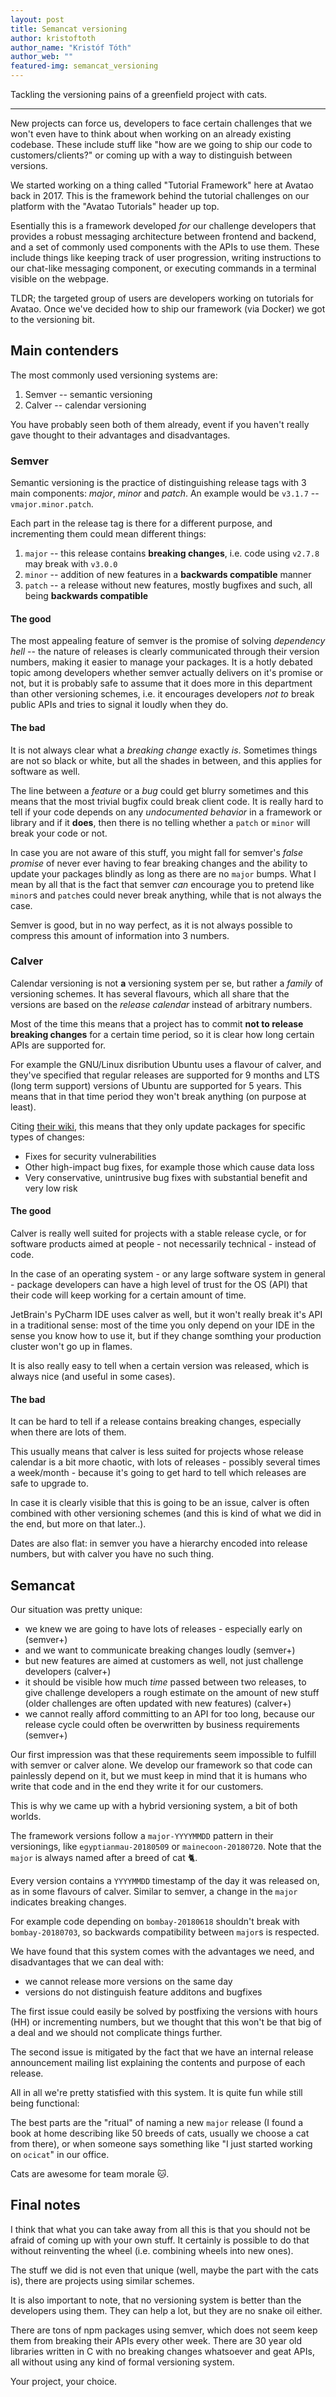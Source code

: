 ```yaml
---
layout: post
title: Semancat versioning 
author: kristoftoth
author_name: "Kristóf Tóth"
author_web: ""
featured-img: semancat_versioning 
---
```


Tackling the versioning pains of a greenfield project with cats.

<!--excerpt-->

----

New projects can force us, developers to face certain challenges that we won't even have to think about when working on an already existing codebase.
These include stuff like "how are we going to ship our code to customers/clients?" or coming up with a way to distinguish between versions.

We started working on a thing called "Tutorial Framework" here at Avatao back in 2017.
This is the framework behind the tutorial challenges on our platform with the "Avatao Tutorials" header up top.

Esentially this is a framework developed *for* our challenge developers that provides a robust messaging architecture between frontend and backend, and a set of commonly used components with the APIs to use them.
These include things like keeping track of user progression, writing instructions to our chat-like messaging component, or executing commands in a terminal visible on the webpage.

TLDR; the targeted group of users are developers working on tutorials for Avatao.
Once we've decided how to ship our framework (via Docker) we got to the versioning bit.

## Main contenders

The most commonly used versioning systems are: 
1. Semver -- semantic versioning
2. Calver -- calendar versioning

You have probably seen both of them already, event if you haven't really gave thought to their advantages and disadvantages.

### Semver

Semantic versioning is the practice of distinguishing release tags with 3 main components: *major*, *minor* and *patch*.
An example would be `v3.1.7` -- `vmajor.minor.patch`.

Each part in the release tag is there for a different purpose, and incrementing them could mean different things:
1. `major` -- this release contains **breaking changes**, i.e. code using `v2.7.8` may break with `v3.0.0`
2. `minor` -- addition of new features in a **backwards compatible** manner
3. `patch` -- a release without new features, mostly bugfixes and such, all being **backwards compatible**

#### The good

The most appealing feature of semver is the promise of solving *dependency hell* -- the nature of releases is clearly communicated through their version numbers, making it easier to manage your packages.
It is a hotly debated topic among developers whether semver actually delivers on it's promise or not, but it is probably safe to assume that it does more in this department than other versioning schemes, i.e. it encourages developers *not to* break public APIs and tries to signal it loudly when they do.

#### The bad

It is not always clear what a *breaking change* exactly *is*.
Sometimes things are not so black or white, but all the shades in between, and this applies for software as well.

The line between a *feature* or a *bug* could get blurry sometimes and this means that the most trivial bugfix could break client code.
It is really hard to tell if your code depends on any *undocumented behavior* in a framework or library and if it **does**, then there is no telling whether a `patch` or `minor` will break your code or not.

In case you are not aware of this stuff, you might fall for semver's *false promise* of never ever having to fear breaking changes and the ability to update your packages blindly as long as there are no `major` bumps.
What I mean by all that is the fact that semver *can* encourage you to pretend like `minor`s and `patch`es could never break anything, while that is not always the case.

Semver is good, but in no way perfect, as it is not always possible to compress this amount of information into 3 numbers.

### Calver

Calendar versioning is not **a** versioning system per se, but rather a *family* of versioning schemes.
It has several flavours, which all share that the versions are based on the *release calendar* instead of arbitrary numbers.

Most of the time this means that a project has to commit **not to release breaking changes** for a certain time period, so it is clear how long certain APIs are supported for.

For example the GNU/Linux disribution Ubuntu uses a flavour of calver, and they've specified that regular releases are supported for 9 months and LTS (long term support) versions of Ubuntu are supported for 5 years.
This means that in that time period they won't break anything (on purpose at least).

Citing [their wiki](https://wiki.ubuntu.com/TimeBasedReleases), this means that they only update packages for specific types of changes:
- Fixes for security vulnerabilities
- Other high-impact bug fixes, for example those which cause data loss
- Very conservative, unintrusive bug fixes with substantial benefit and very low risk

#### The good

Calver is really well suited for projects with a stable release cycle, or for software products aimed at people - not necessarily technical - instead of code.

In the case of an operating system - or any large software system in general - package developers can have a high level of trust for the OS (API) that their code will keep working for a certain amount of time.

JetBrain's PyCharm IDE uses calver as well, but it won't really break it's API in a traditional sense: 
most of the time you only depend on your IDE in the sense you know how to use it, but if they change somthing your production cluster won't go up in flames.

It is also really easy to tell when a certain version was released, which is always nice (and useful in some cases).

#### The bad

It can be hard to tell if a release contains breaking changes, especially when there are lots of them.

This usually means that calver is less suited for projects whose release calendar is a bit more chaotic, with lots of releases - possibly several times a week/month - because it's going to get hard to tell which releases are safe to upgrade to.

In case it is clearly visible that this is going to be an issue, calver is often combined with other versioning schemes (and this is kind of what we did in the end, but more on that later..).

Dates are also flat: in semver you have a hierarchy encoded into release numbers, but with calver you have no such thing.

## Semancat

Our situation was pretty unique:
- we knew we are going to have lots of releases - especially early on (semver+)
- and we want to communicate breaking changes loudly (semver+)
- but new features are aimed at customers as well, not just challenge developers (calver+)
- it should be visible how much *time* passed between two releases, to give challenge developers a rough estimate on the amount of new stuff (older challenges are often updated with new features) (calver+)
- we cannot really afford committing to an API for too long, because our release cycle could often be overwritten by business requirements (semver+)

Our first impression was that these requirements seem impossible to fulfill with semver or calver alone.
We develop our framework so that code can painlessly depend on it, but we must keep in mind that it is humans who write that code and in the end they write it for our customers.

This is why we came up with a hybrid versioning system, a bit of both worlds.

The framework versions follow a `major-YYYYMMDD` pattern in their versionings, like `egyptianmau-20180509` or `mainecoon-20180720`.
Note that the `major` is always named after a breed of cat 🐈.

Every version contains a `YYYYMMDD` timestamp of the day it was released on, as in some flavours of calver. 
Similar to semver, a change in the `major` indicates breaking changes.

For example code depending on `bombay-20180618` shouldn't break with `bombay-20180703`, so backwards compatibility between `major`s is respected.

We have found that this system comes with the advantages we need, and disadvantages that we can deal with:
- we cannot release more versions on the same day
- versions do not distinguish feature additons and bugfixes

The first issue could easily be solved by postfixing the versions with hours (HH) or incrementing numbers, but we thought that this won't be that big of a deal and we should not complicate things further.

The second issue is mitigated by the fact that we have an internal release announcement mailing list explaining the contents and purpose of each release.

All in all we're pretty statisfied with this system.
It is quite fun while still being functional:

The best parts are the "ritual" of naming a new `major` release (I found a book at home describing like 50 breeds of cats, usually we choose a cat from there), or when someone says something like "I just started working on `ocicat`" in our office.

Cats are awesome for team morale 🐱.

## Final notes

I think that what you can take away from all this is that you should not be afraid of coming up with your own stuff.
It certainly is possible to do that without reinventing the wheel (i.e. combining wheels into new ones).

The stuff we did is not even that unique (well, maybe the part with the cats is), there are projects using similar schemes.

It is also important to note, that no versioning system is better than the developers using them.
They can help a lot, but they are no snake oil either.

There are tons of npm packages using semver, which does not seem keep them from breaking their APIs every other week.
There are 30 year old libraries written in C with no breaking changes whatsoever and geat APIs, all without using any kind of formal versioning system.

Your project, your choice.
